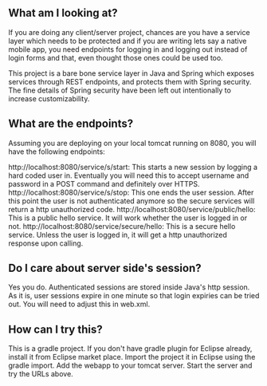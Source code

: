 What am I looking at?
-------------------------------------------
If you are doing any client/server project, chances are you have a service layer which needs to be protected and if you are writing lets say a native mobile app, you need endpoints for logging in and logging out instead of login forms and that, even thought those ones could be used too.

This project is a bare bone service layer in Java and Spring which exposes services through REST endpoints, and protects them with Spring security. The fine details of Spring security have been left out intentionally to increase customizability.

What are the endpoints?
-------------------------------------------
Assuming you are deploying on your local tomcat running on 8080, you will have the following endpoints:

http://localhost:8080/service/s/start: This starts a new session by logging a hard coded user in. Eventually you will need this to accept username and password in a POST command and definitely over HTTPS.
http://localhost:8080/service/s/stop: This one ends the user session. After this point the user is not authenticated anymore so the secure services will return a http unauthorized code.
http://localhost:8080/service/public/hello: This is a public hello service. It will work whether the user is logged in or not.
http://localhost:8080/service/secure/hello: This is a secure hello service. Unless the user is logged in, it will get a http unauthorized response upon calling.

Do I care about server side's session?
-------------------------------------------
Yes you do. Authenticated sessions are stored inside Java's http session. As it is, user sessions expire in one minute so that login expiries can be tried out. You will need to adjust this in web.xml.

How can I try this?
-------------------------------------------
This is a gradle project. If you don't have gradle plugin for Eclipse already, install it from Eclipse market place. Import the project it in Eclipse using the gradle import. Add the webapp to your tomcat server. Start the server and try the URLs above.

